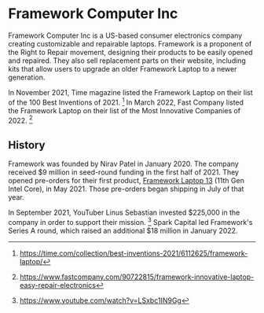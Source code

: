 # Framework Computer Inc
Framework Computer Inc is a US-based consumer electronics company creating customizable and repairable laptops. Framework is a proponent of the Right to Repair movement, designing their products to be easily opened and repaired. They also sell replacement parts on their website, including kits that allow users to upgrade an older Framework Laptop to a newer generation.

In November 2021, Time magazine listed the Framework Laptop on their list of the 100 Best Inventions of 2021. [^1] In March 2022, Fast Company listed the Framework Laptop on their list of the Most Innovative Companies of 2022. [^2]

## History
Framework was founded by Nirav Patel in January 2020. The company received $9 million in seed-round funding in the first half of 2021. They opened pre-orders for their first product, [Framework Laptop 13](/framework-laptop-13) (11th Gen Intel Core), in May 2021. Those pre-orders began shipping in July of that year.

In September 2021, YouTuber Linus Sebastian invested $225,000 in the company in order to support their mission. [^3] Spark Capital led Framework's Series A round, which raised an additional $18 million in January 2022.

[^1]: https://time.com/collection/best-inventions-2021/6112625/framework-laptop/
[^2]: https://www.fastcompany.com/90722815/framework-innovative-laptop-easy-repair-electronics
[^3]: https://www.youtube.com/watch?v=LSxbc1IN9Gg